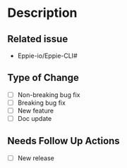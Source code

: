 # Description

<!--Please add a summary of the change here.
Please also add other related information/contexts/dependencies here.
-->

## Related issue

<!--Please add the related issue link(s) below.-->
- Eppie-io/Eppie-CLI#<!-- Issue Number -->

## Type of Change

- [ ] Non-breaking bug fix
- [ ] Breaking bug fix
- [ ] New feature
- [ ] Doc update

## Needs Follow Up Actions

- [ ] New release
